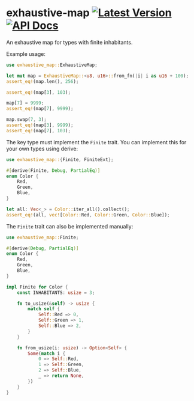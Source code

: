 # exhaustive-map [![Latest Version]][crates.io] [![API Docs]][docs.rs]

[Latest Version]: https://img.shields.io/crates/v/exhaustive-map.svg
[crates.io]: https://crates.io/crates/exhaustive-map
[API Docs]: https://img.shields.io/docsrs/exhaustive-map.svg
[docs.rs]: https://docs.rs/exhaustive-map

An exhaustive map for types with finite inhabitants.

Example usage:
```rust
use exhaustive_map::ExhaustiveMap;

let mut map = ExhaustiveMap::<u8, u16>::from_fn(|i| i as u16 + 100);
assert_eq!(map.len(), 256);

assert_eq!(map[3], 103);

map[7] = 9999;
assert_eq!(map[7], 9999);

map.swap(7, 3);
assert_eq!(map[3], 9999);
assert_eq!(map[7], 103);
```

The key type must implement the `Finite` trait.
You can implement this for your own types using derive:
```rust
use exhaustive_map::{Finite, FiniteExt};

#[derive(Finite, Debug, PartialEq)]
enum Color {
    Red,
    Green,
    Blue,
}

let all: Vec<_> = Color::iter_all().collect();
assert_eq!(all, vec![Color::Red, Color::Green, Color::Blue]);
```

The `Finite` trait can also be implemented manually:
```rust
use exhaustive_map::Finite;

#[derive(Debug, PartialEq)]
enum Color {
    Red,
    Green,
    Blue,
}

impl Finite for Color {
    const INHABITANTS: usize = 3;

    fn to_usize(&self) -> usize {
        match self {
            Self::Red => 0,
            Self::Green => 1,
            Self::Blue => 2,
        }
    }

    fn from_usize(i: usize) -> Option<Self> {
        Some(match i {
            0 => Self::Red,
            1 => Self::Green,
            2 => Self::Blue,
            _ => return None,
        })
    }
}
```
